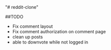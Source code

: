 "# reddit-clone" 


##TODO
* Fix comment layout
* Fix comment authorization on comment page
* clean up posts
* able to downvote while not logged in